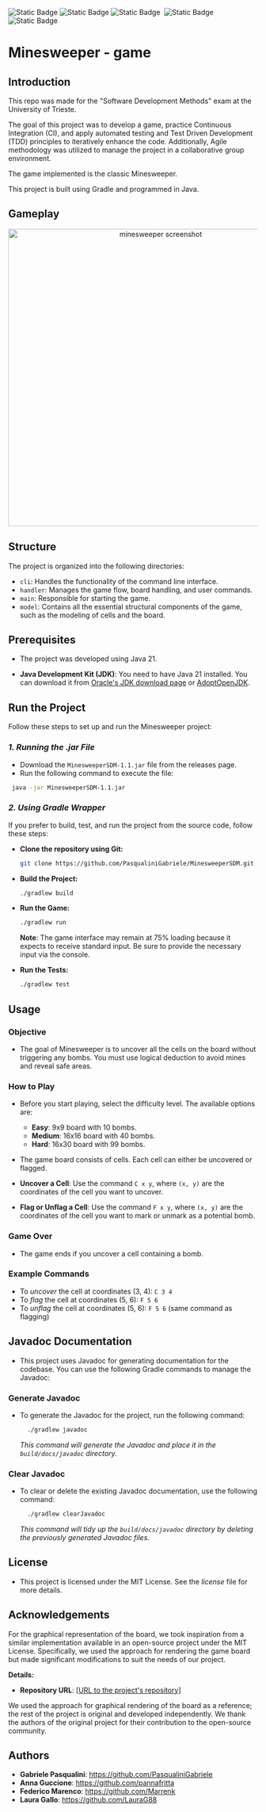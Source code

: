 ![Static Badge](https://img.shields.io/badge/Java-Java?logo=Oracle&logoColor=%23F80000&color=%23343434)
![Static Badge](https://img.shields.io/badge/OpenJDK-OpenJDK?logo=OpenJDK&logoColor=white&color=%23437291)
![Static Badge](https://img.shields.io/badge/gradle-gradle?logo=gradle&color=%2302303A)&nbsp;
![Static Badge](https://img.shields.io/badge/Apache%20Groovy-groovy?logo=Apache%20Groovy&logoColor=white&color=%234298B8)&nbsp;
![Static Badge](https://img.shields.io/badge/JUnit5-JUnit5?logo=JUnit5&logoColor=white&color=%2325A162)&nbsp;

# Minesweeper - game

## Introduction

This repo was made for the "Software Development Methods" exam at the University of Trieste.

The goal of this project was to develop a game, practice Continuous Integration (CI), and apply automated testing and Test Driven Development (TDD) principles to iteratively enhance the code. Additionally, Agile methodology was utilized to manage the project in a collaborative group environment.

The game implemented is the classic Minesweeper.

This project is built using Gradle and programmed in Java.

## Gameplay
<p align="center">
<img src="Gameplay.gif" alt="minesweeper screenshot" width="600" align=center>
</p>

## Structure

The project is organized into the following directories:

- ` cli `: Handles the functionality of the command line interface.
- ` handler `: Manages the game flow, board handling, and user commands.
- ` main `: Responsible for starting the game.
- ` model `: Contains all the essential structural components of the game, such as the modeling of cells and the board.


## Prerequisites
- The project was developed using Java 21.

- **Java Development Kit (JDK)**: You need to have Java 21 installed. You can download it from [Oracle's JDK download page](https://www.oracle.com/java/technologies/javase-downloads.html) or [AdoptOpenJDK](https://adoptopenjdk.net/).

## Run the Project

Follow these steps to set up and run the Minesweeper project:

### **_1. Running the .jar File_**

- Download the `MinesweeperSDM-1.1.jar` file from the releases page. 
- Run the following command to execute the file:

```sh
 java -jar MinesweeperSDM-1.1.jar 
 ```

### **_2. Using Gradle Wrapper_**
If you prefer to build, test, and run the project from the source code, follow these steps:

- **Clone the repository using Git:** 
    ```sh
    git clone https://github.com/PasqualiniGabriele/MinesweeperSDM.git
    ```

- **Build the Project:**  
    ```sh
    ./gradlew build 
    ```

- **Run the Game:**  
    ```sh
    ./gradlew run 
    ```
    **Note**: The game interface may remain at 75% loading because it expects to receive standard input. Be sure to provide the necessary input via the console.

- **Run the Tests:** 
    ```sh
    ./gradlew test
    ```


## Usage

### Objective
- The goal of Minesweeper is to uncover all the cells on the board without triggering any bombs. You must use logical deduction to avoid mines and reveal safe areas.

### How to Play
- Before you start playing, select the difficulty level. The available options are:

    - **Easy**: 9x9 board with 10 bombs.
    - **Medium**: 16x16 board with 40 bombs.
    - **Hard**: 16x30 board with 99 bombs.  

- The game board consists of cells. Each cell can either be uncovered or flagged.
- **Uncover a Cell**: Use the command `C x y`, where `(x, y)` are the coordinates of the cell you want to uncover.
- **Flag or Unflag a Cell**: Use the command `F x y`, where `(x, y)` are the coordinates of the cell you want to mark or unmark as a potential bomb.

### Game Over
- The game ends if you uncover a cell containing a bomb.

### Example Commands
- To _uncover_ the cell at coordinates (3, 4): `C 3 4`
- To _flag_ the cell at coordinates (5, 6): `F 5 6`
- To _unflag_ the cell at coordinates (5, 6): `F 5 6` (same command as flagging)

## Javadoc Documentation
- This project uses Javadoc for generating documentation for the codebase. You can use the following Gradle commands to manage the Javadoc:
### **Generate Javadoc**
- To generate the Javadoc for the project, run the following command:

  
  ```sh
    ./gradlew javadoc
  ```
  _This command will generate the Javadoc and place it in the `build/docs/javadoc` directory._

### **Clear Javadoc**
  - To clear or delete the existing Javadoc documentation, use the following command:
    ```sh
      ./gradlew clearJavadoc
      ```
    _This command will tidy up the `build/docs/javadoc` directory by deleting the previously generated Javadoc files._


## License
- This project is licensed under the MIT License. See the _license_ file for more details.

## Acknowledgements
For the graphical representation of the board, we took inspiration from a similar implementation available in an open-source project under the MIT License. Specifically, we used the approach for rendering the game board but made significant modifications to suit the needs of our project.

**Details:**
- **Repository URL**:  [\[URL to the project's repository\]](https://github.com/Squirrelbear/Minesweeper)

We used the approach for graphical rendering of the board as a reference; the rest of the project is original and developed independently. We thank the authors of the original project for their contribution to the open-source community.

## Authors
- **Gabriele Pasqualini**: https://github.com/PasqualiniGabriele
- **Anna Guccione**: https://github.com/pannafritta
- **Federico Marenco**: https://github.com/Marrenk
- **Laura Gallo**: https://github.com/LauraG88
